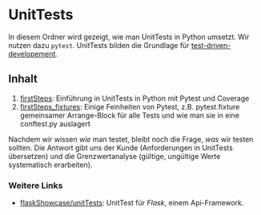 # UnitTests
In diesem Ordner wird gezeigt, wie man UnitTests in Python umsetzt. Wir nutzen dazu `pytest`. UnitTests bilden die Grundlage für [test-driven-developement](https://de.wikipedia.org/wiki/Testgetriebene_Entwicklung).

## Inhalt

1. [firstSteps](https://github.com/gsoTH/flaskShowcase/tree/master/unitTests/firstSteps): Einführung in UnitTests in Python mit Pytest und Coverage
2. [firstSteps_fixtures](https://github.com/gsoTH/flaskShowcase/tree/master/unitTests/firstSteps_fixtures): Einige Feinheiten von Pytest, z.B. pytest.fixture gemeinsamer Arrange-Block für alle Tests und wie man sie in eine conftest.py auslagert


Nachdem wir wissen *wie* man testet, bleibt noch die Frage, *was* wir testen sollten. Die Antwort gibt uns der Kunde (Anforderungen in UnitTests übersetzen) und die Grenzwertanalyse (gültige, ungültige Werte systematisch erarbeiten).


### Weitere Links
- [flaskShowcase/unitTests](https://github.com/gsoTH/flaskShowcase/tree/master/unitTests): UnitTest für *Flask*, einem Api-Framework.
